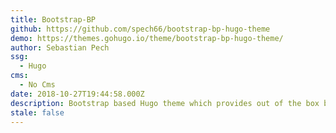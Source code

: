 ```yaml
---
title: Bootstrap-BP
github: https://github.com/spech66/bootstrap-bp-hugo-theme
demo: https://themes.gohugo.io/theme/bootstrap-bp-hugo-theme/
author: Sebastian Pech
ssg:
  - Hugo
cms:
  - No Cms
date: 2018-10-27T19:44:58.000Z
description: Bootstrap based Hugo theme which provides out of the box best practices.
stale: false
---
```

